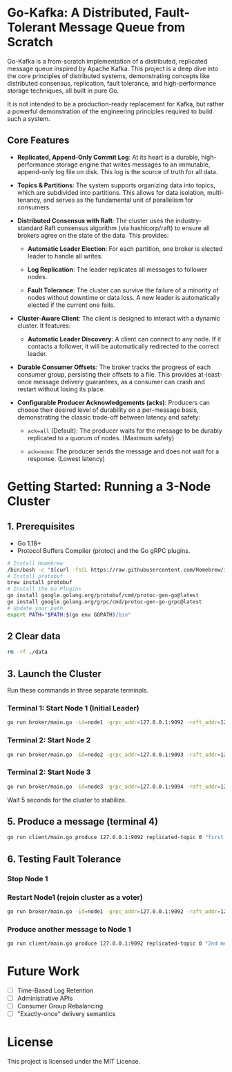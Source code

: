 # Go-Kafka: A Distributed, Fault-Tolerant Message Queue from Scratch
Go-Kafka is a from-scratch implementation of a distributed, replicated message queue inspired by Apache Kafka. This project is a deep dive into the core principles of distributed systems, demonstrating concepts like distributed consensus, replication, fault tolerance, and high-performance storage techniques, all built in pure Go.

It is not intended to be a production-ready replacement for Kafka, but rather a powerful demonstration of the engineering principles required to build such a system.

## Core Features
- **Replicated, Append-Only Commit Log**: At its heart is a durable, high-performance storage engine that writes messages to an immutable, append-only log file on disk. This log is the source of truth for all data.

- **Topics & Partitions**: The system supports organizing data into topics, which are subdivided into partitions. This allows for data isolation, multi-tenancy, and serves as the fundamental unit of parallelism for consumers.

- **Distributed Consensus with Raft**: The cluster uses the industry-standard Raft consensus algorithm (via hashicorp/raft) to ensure all brokers agree on the state of the data. This provides:

  - **Automatic Leader Election**: For each partition, one broker is elected leader to handle all writes.

  - **Log Replication**: The leader replicates all messages to follower nodes.

  - **Fault Tolerance**: The cluster can survive the failure of a minority of nodes without downtime or data loss. A new leader is automatically elected if the current one fails.

- **Cluster-Aware Client**: The client is designed to interact with a dynamic cluster. It features:

  - **Automatic Leader Discovery**: A client can connect to any node. If it contacts a follower, it will be automatically redirected to the correct leader.

- **Durable Consumer Offsets**: The broker tracks the progress of each consumer group, persisting their offsets to a file. This provides at-least-once message delivery guarantees, as a consumer can crash and restart without losing its place.

- **Configurable Producer Acknowledgements (acks)**: Producers can choose their desired level of durability on a per-message basis, demonstrating the classic trade-off between latency and safety:

  - `ack=all` (Default): The producer waits for the message to be durably replicated to a quorum of nodes. (Maximum safety)

  - `ack=none`: The producer sends the message and does not wait for a response. (Lowest latency)

# Getting Started: Running a 3-Node Cluster
## 1. Prerequisites
- Go 1.18+
- Protocol Buffers Compiler (protoc) and the Go gRPC plugins.

```bash
# Install Homebrew
/bin/bash -c "$(curl -fsSL https://raw.githubusercontent.com/Homebrew/install/HEAD/install.sh)"
# Install protobuf
brew install protobuf
# Install the Go Plugins
go install google.golang.org/protobuf/cmd/protoc-gen-go@latest
go install google.golang.org/grpc/cmd/protoc-gen-go-grpc@latest
# Update your path
export PATH="$PATH:$(go env GOPATH)/bin"
```

## 2 Clear data
```bash
rm -rf ./data
```
## 3. Launch the Cluster
Run these commands in three separate terminals.

### Terminal 1: Start Node 1 (Initial Leader)
```bash
go run broker/main.go -id=node1 -grpc_addr=127.0.0.1:9092 -raft_addr=127.0.0.1:19092 -http_addr=127.0.0.1:8080
```
### Terminal 2: Start Node 2
```bash
go run broker/main.go -id=node2 -grpc_addr=127.0.0.1:9093 -raft_addr=127.0.0.1:19093 -http_addr=127.0.0.1:8081 -join_addr=127.0.0.1:8080
```
### Terminal 2: Start Node 3
```bash
go run broker/main.go -id=node3 -grpc_addr=127.0.0.1:9094 -raft_addr=127.0.0.1:19094 -http_addr=127.0.0.1:8082 -join_addr=127.0.0.1:8080
```

Wait 5 seconds for the cluster to stabilize.

## 5. Produce a message (terminal 4)
```bash
go run client/main.go produce 127.0.0.1:9092 replicated-topic 0 "first message"
```

## 6. Testing Fault Tolerance
### Stop Node 1
### Restart Node1 (rejoin cluster as a voter)
```bash
go run broker/main.go -id=node1 -grpc_addr=127.0.0.1:9092 -raft_addr=127.0.0.1:19092 -http_addr=127.0.0.1:8080 -join_addr=127.0.0.1:8081
```
### Produce another message to Node 1
```bash
go run client/main.go produce 127.0.0.1:9092 replicated-topic 0 "2nd message"
```

# Future Work
- [ ] Time-Based Log Retention
- [ ] Administrative APIs
- [ ] Consumer Group Rebalancing 
- [ ] "Exactly-once" delivery semantics
# License
This project is licensed under the MIT License.